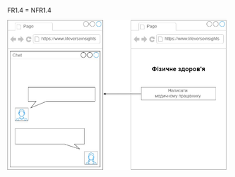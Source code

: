 FR1.4 = NFR1.4

![img](/SoftwareRequirements/1.4-FuncNonFuncRequirements/1.4.4-NFRUserInterfaceOUTPUT/NFR1.4.jpg)
